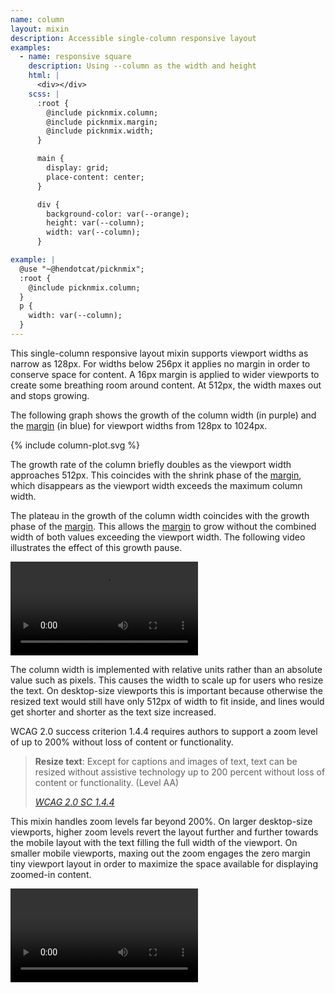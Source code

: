 ```yaml
---
name: column
layout: mixin
description: Accessible single-column responsive layout
examples:
  - name: responsive square
    description: Using --column as the width and height
    html: |
      <div></div>
    scss: |
      :root {
        @include picknmix.column;
        @include picknmix.margin;
        @include picknmix.width;
      }

      main {
        display: grid;
        place-content: center;
      }

      div {
        background-color: var(--orange);
        height: var(--column);
        width: var(--column);
      }

example: |
  @use "~@hendotcat/picknmix";
  :root {
    @include picknmix.column;
  }
  p {
    width: var(--column);
  }
---
```


This single-column responsive layout mixin supports viewport widths as narrow
as 128px. For widths below 256px it applies no margin in order to conserve
space for content. A 16px margin is applied to wider viewports to create some
breathing room around content. At 512px, the width maxes out and stops growing.

The following graph shows the growth of the column width (in purple) and the
[margin] (in blue) for viewport widths from 128px to 1024px.

{% include column-plot.svg %}

The growth rate of the column briefly doubles as the viewport width approaches
512px. This coincides with the shrink phase of the [margin], which disappears as the viewport width exceeds the maximum column width.

The plateau in the growth of the column width coincides with the growth phase
of the [margin]. This allows the [margin] to grow without the combined width of
both values exceeding the viewport width. The following video illustrates the
effect of this growth pause.

<video
  autoplay
  controls
  loop
  src="/column/margin-pause.mp4"
  aria-label="The Google Chrome dev tools with a page containing a cyan box. As the page is widened, the box grows with it. Around 256px of width, the box briefly stops growing with the page width as a margin appears around it."
/>

The column width is implemented with relative units rather than an absolute
value such as pixels. This causes the width to scale up for users who resize
the text. On desktop-size viewports this is important because otherwise the
resized text would still have only 512px of width to fit inside, and lines
would get shorter and shorter as the text size increased.

WCAG 2.0 success criterion 1.4.4 requires authors to support a zoom level of up
to 200% without loss of content or functionality.

<blockquote>
  <p>
    <strong>Resize text</strong>: Except for captions and images of text, text
    can be resized without assistive technology up to 200 percent without loss
    of content or functionality. (Level AA)
  </p>
  <footer>
    <cite>
      <a href="https://www.w3.org/TR/UNDERSTANDING-WCAG20/visual-audio-contrast-scale.html">
        WCAG 2.0 SC 1.4.4
      </a>
    </cite>
  </footer>
</blockquote>

This mixin handles zoom levels far beyond 200%. On larger desktop-size
viewports, higher zoom levels revert the layout further and further towards the
mobile layout with the text filling the full width of the viewport. On smaller
mobile viewports, maxing out the zoom engages the zero margin tiny viewport
layout in order to maximize the space available for displaying zoomed-in content.

<video
  autoplay
  controls
  loop
  src="/column/mobile-zoom.mp4"
  aria-label="Mobile Safari with the text size controls enabled and a cyan box on the page. As the text size increases, the box grows. Eventually the margin around the box disappears and it occupies the full width of the page."
/>

[margin]: /margin
